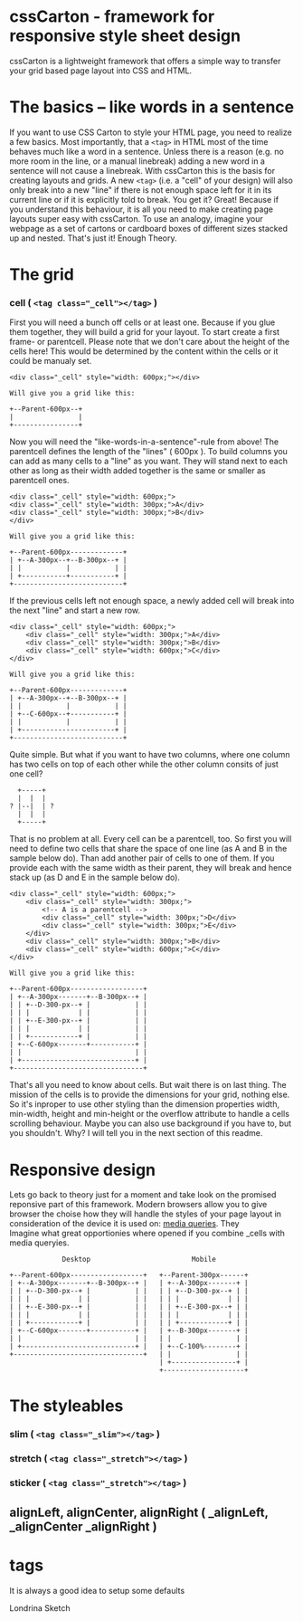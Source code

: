 cssCarton - framework for responsive style sheet design
========================================================

cssCarton is a lightweight framework that offers a simple way to transfer your grid based page layout into CSS and HTML.

# The basics – like words in a sentence

If you want to use CSS Carton to style your HTML page, you need to realize a few basics.
Most importantly, that a `<tag>` in HTML most of the time behaves much like a word in a sentence. Unless there is a reason (e.g. no more room in the line, or a manual linebreak) adding a new word in a sentence will not cause a linebreak. With cssCarton this is the basis for creating layouts and grids. A new `<tag>` (i.e. a "cell" of your design) will also only break into a new "line" if there is not enough space left for it in its current line or if it is explicitly told to break. You get it? Great! Because if you understand this behaviour, it is all you need to make creating page layouts super easy with cssCarton.
To use an analogy, imagine your webpage as a set of cartons or cardboard boxes of different sizes stacked up and nested. That's just it!
Enough Theory.

# The grid

### cell ( `<tag class="_cell"></tag>` )

First you will need a bunch off cells or at least one. Because if you glue them together,
they will build a grid for your layout. To start create a first frame- or parentcell.
Please note that we don't care about the height of the cells here!
This would be determined by the content within the cells or it could be manualy set.

    <div class="_cell" style="width: 600px;"></div>
    
    Will give you a grid like this:

    +--Parent-600px--+
    |                |
    +----------------+

Now you will need the "like-words-in-a-sentence"-rule from above!
The parentcell defines the length of the "lines" ( 600px ). To build columns 
you can add as many cells to a "line" as you want. They will stand next to 
each other as long as their width added together is the same or smaller as parentcell ones.

    <div class="_cell" style="width: 600px;">
    <div class="_cell" style="width: 300px;">A</div>
    <div class="_cell" style="width: 300px;">B</div>
    </div>

    Will give you a grid like this:
    
    +--Parent-600px-------------+
    | +--A-300px--+--B-300px--+ |
    | |           |           | |
    | +-----------+-----------+ |
    +---------------------------+

If the previous cells left not enough space, a newly added cell will break 
into the next "line" and start a new row.

    <div class="_cell" style="width: 600px;">
        <div class="_cell" style="width: 300px;">A</div>
        <div class="_cell" style="width: 300px;">B</div>
        <div class="_cell" style="width: 600px;">C</div>
    </div>
    
    Will give you a grid like this:
    
    +--Parent-600px-------------+
    | +--A-300px--+--B-300px--+ |
    | |           |           | |
    | +--C-600px--+-----------+ |
    | |           |           | |
    | +-----------------------+ |
    +---------------------------+


Quite simple. But what if you want to have two columns, where one column has two cells on top of each other while the other column consits of just one cell? 

      +-----+
      |  |  |
    ? |--|  | ?
      |  |  |
      +-----+

That is no problem at all. Every cell can be a parentcell, too. So first you will 
need to define two cells that share the space of one line (as A and B in the sample below do). 
Than add another pair of cells to one of them. If you provide each with the same width 
as their parent, they will break and hence stack up (as D and E in the sample below do).

    
    <div class="_cell" style="width: 600px;">
        <div class="_cell" style="width: 300px;">
            <!-- A is a parentcell -->
            <div class="_cell" style="width: 300px;">D</div>
            <div class="_cell" style="width: 300px;">E</div>
        </div>
        <div class="_cell" style="width: 300px;">B</div>
        <div class="_cell" style="width: 600px;">C</div>
    </div>

    Will give you a grid like this:

    +--Parent-600px------------------+
    | +--A-300px-------+--B-300px--+ |
    | | +--D-300-px--+ |           | |
    | | |            | |           | |
    | | +--E-300-px--+ |           | |
    | | |            | |           | |
    | | +------------+ |           | |
    | +--C-600px-------+-----------+ |
    | |                            | |
    | +----------------------------+ |
    +--------------------------------+


That's all you need to know about cells. 
But wait there is on last thing. The mission of the cells is to provide the dimensions for your grid, 
nothing else. So it's inproper to use other styling than the dimension properties width, min-width, 
height and min-height or the overflow attribute to handle a cells scrolling behaviour. Maybe you can also 
use background if you have to, but you shouldn't. Why? I will tell you in the next section of this readme.

# Responsive design
Lets go back to theory just for a moment and take look on the promised reponsive part of this framework. 
Modern browsers allow you to give browser the choise how they will handle the styles of your page layout in consideration 
of the device it is used on:  [media queries](hhttp://www.w3.org/TR/css3-mediaqueries/). They  
Imagine what great opportionies where opened if you combine _cells with media queryies.       

                 Desktop                         Mobile
                 
    +--Parent-600px------------------+   +--Parent-300px------+
    | +--A-300px-------+--B-300px--+ |   | +--A-300px-------+ |
    | | +--D-300-px--+ |           | |   | | +--D-300-px--+ | |
    | | |            | |           | |   | | |            | | |
    | | +--E-300-px--+ |           | |   | | +--E-300-px--+ | |
    | | |            | |           | |   | | |            | | |
    | | +------------+ |           | |   | | +------------+ | |
    | +--C-600px-------+-----------+ |   | +--B-300px-------+ |
    | |                            | |   | |                | |
    | +----------------------------+ |   | +--C-100%--------+ |
    +--------------------------------+   | |                | |
                                         | +----------------+ |
                                         +--------------------+

# The styleables



### slim ( `<tag class="_slim"></tag>` )

### stretch ( `<tag class="_stretch"></tag>` )

### sticker ( `<tag class="_stretch"></tag>` )



## alignLeft, alignCenter, alignRight ( _alignLeft, _alignCenter _alignRight )

# tags
It is always a good idea to setup some defaults




Londrina Sketch